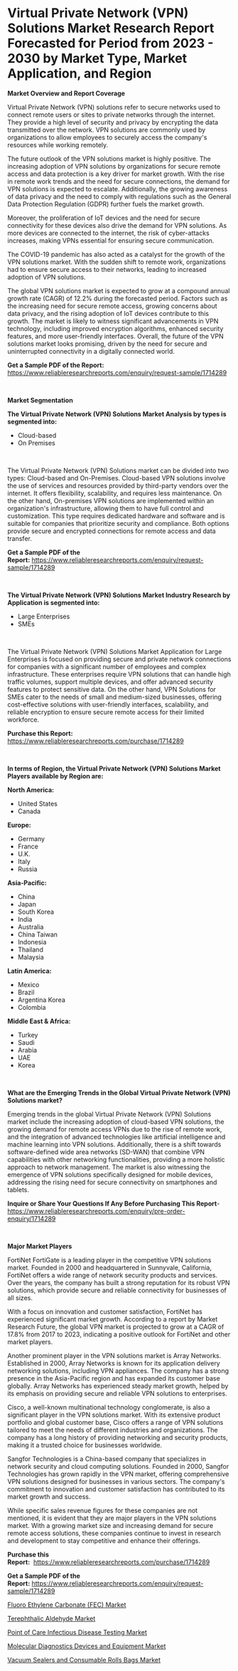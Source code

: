 <p><h1>Virtual Private Network (VPN) Solutions Market Research Report Forecasted for Period from 2023 -  2030 by Market Type, Market Application, and Region</h1></p><p><strong>Market Overview and Report Coverage</strong></p>
<p><p>Virtual Private Network (VPN) solutions refer to secure networks used to connect remote users or sites to private networks through the internet. They provide a high level of security and privacy by encrypting the data transmitted over the network. VPN solutions are commonly used by organizations to allow employees to securely access the company's resources while working remotely.</p><p>The future outlook of the VPN solutions market is highly positive. The increasing adoption of VPN solutions by organizations for secure remote access and data protection is a key driver for market growth. With the rise in remote work trends and the need for secure connections, the demand for VPN solutions is expected to escalate. Additionally, the growing awareness of data privacy and the need to comply with regulations such as the General Data Protection Regulation (GDPR) further fuels the market growth.</p><p>Moreover, the proliferation of IoT devices and the need for secure connectivity for these devices also drive the demand for VPN solutions. As more devices are connected to the internet, the risk of cyber-attacks increases, making VPNs essential for ensuring secure communication.</p><p>The COVID-19 pandemic has also acted as a catalyst for the growth of the VPN solutions market. With the sudden shift to remote work, organizations had to ensure secure access to their networks, leading to increased adoption of VPN solutions.</p><p>The global VPN solutions market is expected to grow at a compound annual growth rate (CAGR) of 12.2% during the forecasted period. Factors such as the increasing need for secure remote access, growing concerns about data privacy, and the rising adoption of IoT devices contribute to this growth. The market is likely to witness significant advancements in VPN technology, including improved encryption algorithms, enhanced security features, and more user-friendly interfaces. Overall, the future of the VPN solutions market looks promising, driven by the need for secure and uninterrupted connectivity in a digitally connected world.</p></p>
<p><strong>Get a Sample PDF of the Report:</strong> <a href="https://www.reliableresearchreports.com/enquiry/request-sample/1714289">https://www.reliableresearchreports.com/enquiry/request-sample/1714289</a></p>
<p>&nbsp;</p>
<p><strong>Market Segmentation</strong></p>
<p><strong>The Virtual Private Network (VPN) Solutions Market Analysis by types is segmented into:</strong></p>
<p><ul><li>Cloud-based</li><li>On Premises</li></ul></p>
<p>&nbsp;</p>
<p><p>The Virtual Private Network (VPN) Solutions market can be divided into two types: Cloud-based and On-Premises. Cloud-based VPN solutions involve the use of services and resources provided by third-party vendors over the internet. It offers flexibility, scalability, and requires less maintenance. On the other hand, On-premises VPN solutions are implemented within an organization's infrastructure, allowing them to have full control and customization. This type requires dedicated hardware and software and is suitable for companies that prioritize security and compliance. Both options provide secure and encrypted connections for remote access and data transfer.</p></p>
<p><strong>Get a Sample PDF of the Report:</strong>&nbsp;<a href="https://www.reliableresearchreports.com/enquiry/request-sample/1714289">https://www.reliableresearchreports.com/enquiry/request-sample/1714289</a></p>
<p>&nbsp;</p>
<p><strong>The Virtual Private Network (VPN) Solutions Market Industry Research by Application is segmented into:</strong></p>
<p><ul><li>Large Enterprises</li><li>SMEs</li></ul></p>
<p>&nbsp;</p>
<p><p>The Virtual Private Network (VPN) Solutions Market Application for Large Enterprises is focused on providing secure and private network connections for companies with a significant number of employees and complex infrastructure. These enterprises require VPN solutions that can handle high traffic volumes, support multiple devices, and offer advanced security features to protect sensitive data. On the other hand, VPN Solutions for SMEs cater to the needs of small and medium-sized businesses, offering cost-effective solutions with user-friendly interfaces, scalability, and reliable encryption to ensure secure remote access for their limited workforce.</p></p>
<p><strong>Purchase this Report:</strong>&nbsp; <a href="https://www.reliableresearchreports.com/purchase/1714289">https://www.reliableresearchreports.com/purchase/1714289</a></p>
<p>&nbsp;</p>
<p><strong>In terms of Region, the Virtual Private Network (VPN) Solutions Market Players available by Region are:</strong></p>
<p>
    <p> <strong> North America: </strong>
        <ul>
            <li>United States</li>
            <li>Canada</li>
        </ul>
        </p> 
    <p> <strong> Europe: </strong>
        <ul>
            <li>Germany</li>
            <li>France</li>
            <li>U.K.</li>
            <li>Italy</li>
            <li>Russia</li>
        </ul>
        </p> 
    <p> <strong> Asia-Pacific: </strong>
        <ul>
            <li>China</li>
            <li>Japan</li>
            <li>South Korea</li>
            <li>India</li>
            <li>Australia</li>
            <li>China Taiwan</li>
            <li>Indonesia</li>
            <li>Thailand</li>
            <li>Malaysia</li>
        </ul>
        </p> 
    <p> <strong> Latin America: </strong>
        <ul>
            <li>Mexico</li>
            <li>Brazil</li>
            <li>Argentina Korea</li>
            <li>Colombia</li>
        </ul>
        </p> 
    <p> <strong> Middle East & Africa: </strong>
        <ul>
            <li>Turkey</li>
            <li>Saudi</li>
            <li>Arabia</li>
            <li>UAE</li>
            <li>Korea</li>
        </ul>
    </p>
    </p>
<p>&nbsp;</p>
<p><strong>What are the Emerging Trends in the Global Virtual Private Network (VPN) Solutions market?</strong></p>
<p><p>Emerging trends in the global Virtual Private Network (VPN) Solutions market include the increasing adoption of cloud-based VPN solutions, the growing demand for remote access VPNs due to the rise of remote work, and the integration of advanced technologies like artificial intelligence and machine learning into VPN solutions. Additionally, there is a shift towards software-defined wide area networks (SD-WAN) that combine VPN capabilities with other networking functionalities, providing a more holistic approach to network management. The market is also witnessing the emergence of VPN solutions specifically designed for mobile devices, addressing the rising need for secure connectivity on smartphones and tablets.</p></p>
<p><strong>Inquire or Share Your Questions If Any Before Purchasing This Report</strong>- <a href="https://www.reliableresearchreports.com/enquiry/pre-order-enquiry/1714289">https://www.reliableresearchreports.com/enquiry/pre-order-enquiry/1714289</a></p>
<p>&nbsp;</p>
<p><strong>Major Market Players</strong></p>
<p><p>FortiNet FortiGate is a leading player in the competitive VPN solutions market. Founded in 2000 and headquartered in Sunnyvale, California, FortiNet offers a wide range of network security products and services. Over the years, the company has built a strong reputation for its robust VPN solutions, which provide secure and reliable connectivity for businesses of all sizes.</p><p>With a focus on innovation and customer satisfaction, FortiNet has experienced significant market growth. According to a report by Market Research Future, the global VPN market is projected to grow at a CAGR of 17.8% from 2017 to 2023, indicating a positive outlook for FortiNet and other market players.</p><p>Another prominent player in the VPN solutions market is Array Networks. Established in 2000, Array Networks is known for its application delivery networking solutions, including VPN appliances. The company has a strong presence in the Asia-Pacific region and has expanded its customer base globally. Array Networks has experienced steady market growth, helped by its emphasis on providing secure and reliable VPN solutions to enterprises.</p><p>Cisco, a well-known multinational technology conglomerate, is also a significant player in the VPN solutions market. With its extensive product portfolio and global customer base, Cisco offers a range of VPN solutions tailored to meet the needs of different industries and organizations. The company has a long history of providing networking and security products, making it a trusted choice for businesses worldwide.</p><p>Sangfor Technologies is a China-based company that specializes in network security and cloud computing solutions. Founded in 2000, Sangfor Technologies has grown rapidly in the VPN market, offering comprehensive VPN solutions designed for businesses in various sectors. The company's commitment to innovation and customer satisfaction has contributed to its market growth and success.</p><p>While specific sales revenue figures for these companies are not mentioned, it is evident that they are major players in the VPN solutions market. With a growing market size and increasing demand for secure remote access solutions, these companies continue to invest in research and development to stay competitive and enhance their offerings.</p></p>
<p><strong>Purchase this Report:</strong>&nbsp;&nbsp;<a href="https://www.reliableresearchreports.com/purchase/1714289">https://www.reliableresearchreports.com/purchase/1714289</a></p>
<p></p>
<p><strong>Get a Sample PDF of the Report:</strong>&nbsp;<a href="https://www.reliableresearchreports.com/enquiry/request-sample/1714289">https://www.reliableresearchreports.com/enquiry/request-sample/1714289</a></p>
<p><p><a href="https://github.com/ruslanpoljakovrd177/Market-Research-Report-List-1/blob/main/fluoro-ethylene-carbonate-fec-market.md">Fluoro Ethylene Carbonate (FEC) Market</a></p><p><a href="https://www.linkedin.com/pulse/terephthalic-aldehyde-market-share-amp-new-trends-analysis-zb7be/">Terephthalic Aldehyde Market</a></p><p><a href="https://medium.com/@maeganbraun/point-of-care-infectious-disease-testing-market-outlook-industry-overview-and-forecast-2023-to-1bdf2ebf5d22">Point of Care Infectious Disease Testing Market</a></p><p><a href="https://medium.com/@toneygrimes2023/molecular-diagnostics-devices-and-equipment-market-size-market-outlook-and-market-forecast-2023-f4c8478707d0">Molecular Diagnostics Devices and Equipment Market</a></p><p><a href="https://github.com/gulaimolin/Market-Research-Report-List-1/blob/main/vacuum-sealers-and-consumable-rolls-bags-market.md">Vacuum Sealers and Consumable Rolls Bags Market</a></p></p>
